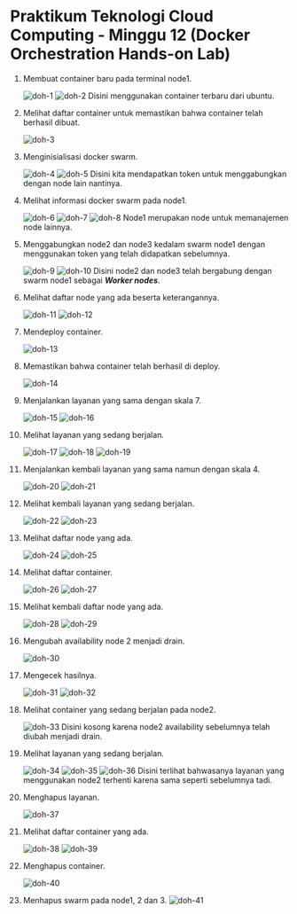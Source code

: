# Praktikum Teknologi Cloud Computing - Minggu 12 (Docker Orchestration Hands-on Lab)

1. Membuat container baru pada terminal node1.

    ![doh-1](doh-1.png)
    ![doh-2](doh-2.png)
    Disini menggunakan container terbaru dari ubuntu.

2. Melihat daftar container untuk memastikan bahwa container telah berhasil dibuat.

    ![doh-3](doh-3.png)

3. Menginisialisasi docker swarm.

    ![doh-4](doh-4.png)
    ![doh-5](doh-5.png)
    Disini kita mendapatkan token untuk menggabungkan dengan node lain nantinya.

4. Melihat informasi docker swarm pada node1.

    ![doh-6](doh-6.png)
    ![doh-7](doh-7.png)
    ![doh-8](doh-8.png)
    Node1 merupakan node untuk memanajemen node lainnya.

5. Menggabungkan node2 dan node3 kedalam swarm node1 dengan menggunakan token yang telah didapatkan sebelumnya.

    ![doh-9](doh-9.png)
    ![doh-10](doh-10.png)
    Disini node2 dan node3 telah bergabung dengan swarm node1 sebagai ***Worker nodes***.

6. Melihat daftar node yang ada beserta keterangannya.

    ![doh-11](doh-11.png)
    ![doh-12](doh-12.png)

7. Mendeploy container.

    ![doh-13](doh-13.png)

8. Memastikan bahwa container telah berhasil di deploy.

    ![doh-14](doh-14.png)

9. Menjalankan layanan yang sama dengan skala 7.

    ![doh-15](doh-15.png)
    ![doh-16](doh-16.png)

10. Melihat layanan yang sedang berjalan.

    ![doh-17](doh-17.png)
    ![doh-18](doh-18.png)
    ![doh-19](doh-19.png)

11. Menjalankan kembali layanan yang sama namun dengan skala 4.

    ![doh-20](doh-20.png)
    ![doh-21](doh-21.png)

12. Melihat kembali layanan yang sedang berjalan.

    ![doh-22](doh-22.png)
    ![doh-23](doh-23.png)

13. Melihat daftar node yang ada.

    ![doh-24](doh-24.png)
    ![doh-25](doh-25.png)

14. Melihat daftar container.

    ![doh-26](doh-26.png)
    ![doh-27](doh-27.png)

15. Melihat kembali daftar node yang ada.

    ![doh-28](doh-28.png)
    ![doh-29](doh-29.png)

16. Mengubah availability node 2 menjadi drain.

    ![doh-30](doh-30.png)

17. Mengecek hasilnya.

    ![doh-31](doh-31.png)
    ![doh-32](doh-32.png)

18. Melihat container yang sedang berjalan pada node2.

    ![doh-33](doh-33.png)
    Disini kosong karena node2 availability sebelumnya telah diubah menjadi drain.

19. Melihat layanan yang sedang berjalan.

    ![doh-34](doh-34.png)
    ![doh-35](doh-35.png)
    ![doh-36](doh-36.png)
    Disini terlihat bahwasanya layanan yang menggunakan node2 terhenti karena sama seperti sebelumnya tadi.

20. Menghapus layanan.

    ![doh-37](doh-37.png)

21. Melihat daftar container yang ada.

    ![doh-38](doh-38.png)
    ![doh-39](doh-39.png)

22. Menghapus container.

    ![doh-40](doh-40.png)

23. Menhapus swarm pada node1, 2 dan 3.
    ![doh-41](doh-41.png)
